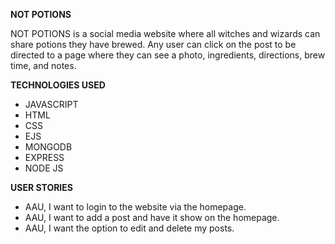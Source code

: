 **NOT POTIONS**

NOT POTIONS is a social media website where all witches and wizards can share  potions they have brewed. Any user can click on the post to be directed to a page where they can see a photo, ingredients, directions, brew time, and notes. 

**TECHNOLOGIES USED**

* JAVASCRIPT 
* HTML
* CSS
* EJS
* MONGODB
* EXPRESS
* NODE JS 

**USER STORIES**

* AAU, I want to login to the website via the homepage. 
* AAU, I want to add a post and have it show on the homepage.
* AAU, I want the option to edit and delete my posts. 



